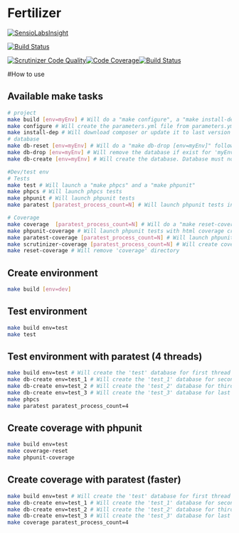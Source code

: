 Fertilizer
==
[![SensioLabsInsight](https://insight.sensiolabs.com/projects/7b4b3585-f33b-4ae6-bab7-30cef98e2e70/big.png)](https://insight.sensiolabs.com/projects/7b4b3585-f33b-4ae6-bab7-30cef98e2e70)

[![Build Status](https://travis-ci.org/JahHub/fertilizer.svg?branch=master)](https://travis-ci.org/JahHub/fertilizer)

[![Scrutinizer Code Quality](https://scrutinizer-ci.com/g/JahHub/fertilizer/badges/quality-score.png?b=master)](https://scrutinizer-ci.com/g/JahHub/fertilizer/?branch=master)[![Code Coverage](https://scrutinizer-ci.com/g/JahHub/fertilizer/badges/coverage.png?b=master)](https://scrutinizer-ci.com/g/JahHub/fertilizer/?branch=master)[![Build Status](https://scrutinizer-ci.com/g/JahHub/fertilizer/badges/build.png?b=master)](https://scrutinizer-ci.com/g/JahHub/fertilizer/build-status/master)

#How to use 
## Available make tasks
```bash
# project
make build [env=myEnv] # Will do a "make configure", a "make install-dep" and a "make db-create [env=myEnv]"
make configure # Will create the parameters.yml file from parameters.yml.dist file
make install-dep # Will download composer or update it to last version and do a "composer install"
# database
make db-reset [env=myEnv] # Will do a "make db-drop [env=myEnv]" following by a "make db-create [env=myEnv]"
make db-drop [env=myEnv] # Will remove the database if exist for 'myEnv' environment
make db-create [env=myEnv] # Will create the database. Database must not exist else task will be on error for 'myEnv' environment

#Dev/test env
# Tests
make test # Will launch a "make phpcs" and a "make phpunit"
make phpcs # Will launch phpcs tests
make phpunit # Will launch phpunit tests
make paratest [paratest_process_count=N] # Will launch phpunit tests in N thread

# Coverage
make coverage  [paratest_process_count=N] # Will do a "make reset-coverage" and a "make paratest-coverage  [paratest_process_count=N]"
make phpunit-coverage # Will launch phpunit tests with html coverage created on 'coverage' directory
make paratest-coverage [paratest_process_count=N] # Will launch phpunit tests in N thread with html coverage created on 'coverage' directory
make scrutinizer-coverage [paratest_process_count=N] # Will create coverage for scrutinizer in N threads
make reset-coverage # Will remove 'coverage' directory
```
## Create environment
```bash
make build [env=dev]
```
## Test environment
```bash
make build env=test
make test
```
## Test environment with paratest (4 threads)
```bash
make build env=test # Will create the 'test' database for first thread
make db-create env=test_1 # Will create the 'test_1' database for second thread
make db-create env=test_2 # Will create the 'test_2' database for third thread
make db-create env=test_3 # Will create the 'test_3' database for last thread
make phpcs
make paratest paratest_process_count=4
```
## Create coverage with phpunit
```bash
make build env=test
make coverage-reset
make phpunit-coverage
```
## Create coverage with paratest (faster)
```bash
make build env=test # Will create the 'test' database for first thread
make db-create env=test_1 # Will create the 'test_1' database for second thread
make db-create env=test_2 # Will create the 'test_2' database for third thread
make db-create env=test_3 # Will create the 'test_3' database for last thread
make coverage paratest_process_count=4
```
